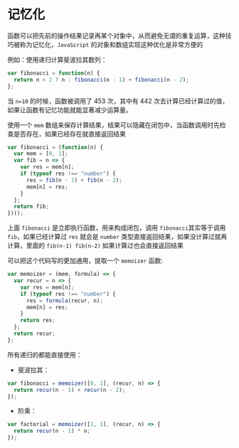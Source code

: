 # 记忆化

函数可以把先前的操作结果记录再某个对象中，从而避免无谓的重复运算，这种技巧被称为记忆化，`JavaScript` 的对象和数组实现这种优化是非常方便的

例如：使用递归计算斐波拉其数列：

```JavaScript
var fibonacci = function(n) {
  return n < 2 ? n : fibonacci(n - 1) + fibonacci(n - 2);
};
```

当 `n=10` 的时候，函数被调用了 453 次，其中有 442 次去计算已经计算过的值，如果让函数有记忆功能就能显著减少运算量。

使用一个 `mem` 数组来保存计算结果，结果可以隐藏在闭包中，当函数调用时先检查是否存在，如果已经存在就直接返回结果

```JavaScript
var fibonacci = (function(n) {
  var mem = [0, 1];
  var fib = n => {
    var res = mem[n];
    if (typeof res !== "number") {
      res = fib(n - 1) + fib(n - 2);
      mem[n] = res;
    }
  };
  return fib;
})();
```

上面 `fibonacci` 是立即执行函数，用来构成闭包，调用 `fibonacci`其实等于调用 `fib`，如果已经计算过 `res` 就会是 `number` 类型直接返回结果，如果没计算过就再计算，里面的 `fib(n-1) fib(n-2)` 如果计算过也会直接返回结果

可以把这个代码写的更加通用，提取一个 `memoizer` 函数:

```JavaScript
var memoizer = (mem, formula) => {
  var recur = n => {
    var res = mem[n];
    if (typeof res !== "number") {
      res = formula(recur, n);
      mem[n] = res;
    }
    return res;
  };
  return recur;
};

```

所有递归的都能直接使用：

- 斐波拉其：

```JavaScript
var fibonacci = memoizer([0, 1], (recur, n) => {
  return recur(n - 1) + recur(n - 2);
});

```

- 阶乘：

```JavaScript
var factorial = memoizer([1, 1], (recur, n) => {
  return recur(n - 1) * n;
});

```
